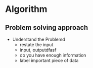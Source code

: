 # Algorithm

## Problem solving approach

- Understand the Problemd
  - restate the input
  - input, outputdfasf
  - do you have enough information
  - label important piece of data

